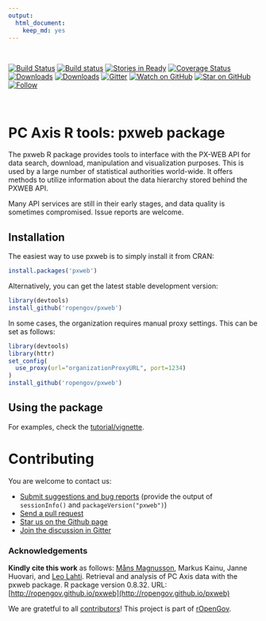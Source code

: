 ```yaml
---
output: 
  html_document: 
    keep_md: yes
---
```





<br>


[![Build Status](https://travis-ci.org/rOpenGov/pxweb.svg?branch=master)](https://travis-ci.org/rOpenGov/pxweb) [![Build status](https://ci.appveyor.com/api/projects/status/40abe0fpxw2jftf3/branch/master?svg=true)](https://ci.appveyor.com/project/MansMeg/pxweb/branch/master)
[![Stories in Ready](https://badge.waffle.io/ropengov/pxweb.png?label=TODO)](http://waffle.io/ropengov/pxweb)
[![Coverage Status](https://coveralls.io/repos/github/rOpenGov/pxweb/badge.svg?branch=master)](https://coveralls.io/github/rOpenGov/pxweb?branch=master)
[![Downloads](http://cranlogs.r-pkg.org/badges/grand-total/pxweb)](https://cran.r-project.org/package=pxweb)
[![Downloads](http://cranlogs.r-pkg.org/badges/pxweb)](https://cran.r-project.org/package=pxweb)
[![Gitter](https://badges.gitter.im/rOpenGov/pxweb.svg)](https://gitter.im/rOpenGov/pxweb?utm_source=badge&utm_medium=badge&utm_campaign=pr-badge)
[![Watch on GitHub][github-watch-badge]][github-watch]
[![Star on GitHub][github-star-badge]][github-star]
[![Follow](https://img.shields.io/twitter/follow/ropengov.svg?style=social)](https://twitter.com/intent/follow?screen_name=ropengov)

<br>

# PC Axis R tools: pxweb package

<!-- README.md is generated from README.Rmd. Please edit that file -->


The pxweb R package provides tools to interface with the PX-WEB API
for data search, download, manipulation and visualization
purposes. This is used by a large number of statistical authorities
world-wide.  It offers methods to utilize information about the data
hierarchy stored behind the PXWEB API.

Many API services are still in their early stages, and data quality is
sometimes compromised. Issue reports are welcome.

## Installation 

The easiest way to use pxweb is to simply install it from CRAN:

```r
install.packages('pxweb')
```

Alternatively, you can get the latest stable development version:

```r
library(devtools)
install_github('ropengov/pxweb')
```

In some cases, the organization requires manual proxy settings. This can be set as follows:

```r
library(devtools)
library(httr)
set_config(
  use_proxy(url="organizationProxyURL", port=1234)
)
install_github('ropengov/pxweb')
```
 
## Using the package

For examples, check the [tutorial/vignette](https://htmlpreview.github.io/?https://github.com/rOpenGov/pxweb/blob/test/vignettes/pxweb.html).  


# Contributing

You are welcome to contact us:

  * [Submit suggestions and bug reports](https://github.com/ropengov/pxweb/issues) (provide the output of `sessionInfo()` and `packageVersion("pxweb")`)
  * [Send a pull request](https://github.com/ropengov/pxweb/)
  * [Star us on the Github page](https://github.com/ropengov/pxweb)
  * [Join the discussion in Gitter](https://gitter.im/rOpenGov/pxweb)  


### Acknowledgements


**Kindly cite this work** as follows: [Måns Magnusson](https://github.com/mansmeg), Markus Kainu, Janne Huovari, and [Leo Lahti](https://github.com/antagomir). Retrieval and analysis of PC Axis data with the pxweb package. R package version 0.8.32. URL: [http://ropengov.github.io/pxweb](http://ropengov.github.io/pxweb)

We are gratetful to all [contributors](https://github.com/rOpenGov/pxweb/graphs/contributors)! This project is part of [rOpenGov](http://ropengov.github.io).




[github-watch-badge]: https://img.shields.io/github/watchers/ropengov/pxweb.svg?style=social
[github-watch]: https://github.com/ropengov/pxweb/watchers
[github-star-badge]: https://img.shields.io/github/stars/ropengov/pxweb.svg?style=social
[github-star]: https://github.com/ropengov/pxweb/stargazers


